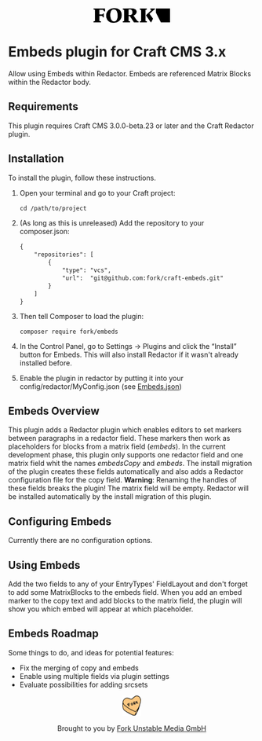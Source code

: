 <div align="center">
  <a href="https://www.fork.de">
    <img src="./assets/fork-logo.png" width="156" height="30" alt="Fork Logo" />
  </a>
</div>

# Embeds plugin for Craft CMS 3.x

Allow using Embeds within Redactor. Embeds are referenced Matrix Blocks within the Redactor body.

## Requirements

This plugin requires Craft CMS 3.0.0-beta.23 or later and the Craft Redactor plugin.

## Installation

To install the plugin, follow these instructions.

1. Open your terminal and go to your Craft project:
   ```
   cd /path/to/project
   ```
2. (As long as this is unreleased) Add the repository to your composer.json:
   ```
   {
       "repositories": [
           {
               "type": "vcs",
               "url":  "git@github.com:fork/craft-embeds.git"
           }
       ]
   }
   ```
3. Then tell Composer to load the plugin:
   ```
   composer require fork/embeds
   ```
4. In the Control Panel, go to Settings → Plugins and click the “Install” button for Embeds. This will also install
   Redactor if it wasn't already installed before.

5. Enable the plugin in redactor by putting it into your config/redactor/MyConfig.json (see [Embeds.json](src/config/redactor/Embeds.json))

## Embeds Overview

This plugin adds a Redactor plugin which enables editors to set markers between paragraphs in a redactor field. These
markers then work as placeholders for blocks from a matrix field (_embeds_). In the current development phase, this
plugin only supports one redactor field and one matrix field whit the names _embedsCopy_ and _embeds_. The install
migration of the plugin creates these fields automatically and also adds a Redactor configuration file for the copy
field. **Warning**: Renaming the handles of these fields breaks the plugin! The matrix field will be empty. Redactor
will be installed automatically by the install migration of this plugin.

## Configuring Embeds

Currently there are no configuration options.

## Using Embeds

Add the two fields to any of your EntryTypes' FieldLayout and don't forget to add some MatrixBlocks to the embeds field.
When you add an embed marker to the copy text and add blocks to the matrix field, the plugin will show you which embed
will appear at which placeholder.

## Embeds Roadmap

Some things to do, and ideas for potential features:

- Fix the merging of copy and embeds
- Enable using multiple fields via plugin settings
- Evaluate possibilities for adding srcsets

<div align="center">
  <img src="./assets/heart.png" width="38" height="41" alt="Fork Logo" />

  <p>Brought to you by <a href="https://www.fork.de">Fork Unstable Media GmbH</a></p>
</div>
